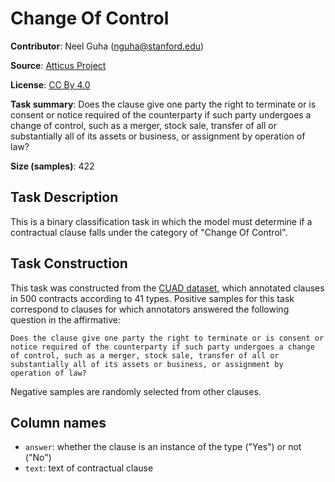 # Change Of Control

**Contributor**: Neel Guha (nguha@stanford.edu)

**Source**: [Atticus Project](https://www.atticusprojectai.org/cuad>)

**License**: [CC By 4.0](https://creativecommons.org/licenses/by/4.0/)

**Task summary**: Does the clause give one party the right to terminate or is consent or notice required of the counterparty if such party undergoes a change of control, such as a merger, stock sale, transfer of all or substantially all of its assets or business, or assignment by operation of law?

**Size (samples)**: 422

## Task Description

This is a binary classification task in which the model must determine if a contractual clause falls under the category of "Change Of Control".

## Task Construction

This task was constructed from the [CUAD dataset](https://www.atticusprojectai.org/cuad), which annotated clauses in 500 contracts according to 41 types. Positive samples for this task correspond to clauses for which annotators answered the following question in the affirmative:

```text
Does the clause give one party the right to terminate or is consent or notice required of the counterparty if such party undergoes a change of control, such as a merger, stock sale, transfer of all or substantially all of its assets or business, or assignment by operation of law?
```

Negative samples are randomly selected from other clauses.

## Column names

- `answer`: whether the clause is an instance of the type ("Yes") or not ("No")
- `text`: text of contractual clause